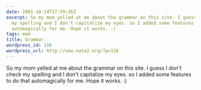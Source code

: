 ```yaml
---
date: 2001-10-14T17:59:26Z
excerpt: So my mom yelled at me about the grammar on this site. I guess I don't check
  my spelling and I don't capitalize my eyes. so I added some features to do that
  automagically for me. Hope it works. :)
tags: mom
title: Grammar
wordpress_id: 116
wordpress_url: http://new.nata2.org/?p=116
---
```


So my mom yelled at me about the grammar on this site. I guess I don't check my spelling and I don't capitalize my eyes. so I added some features to do that automagically for me. Hope it works. :)
